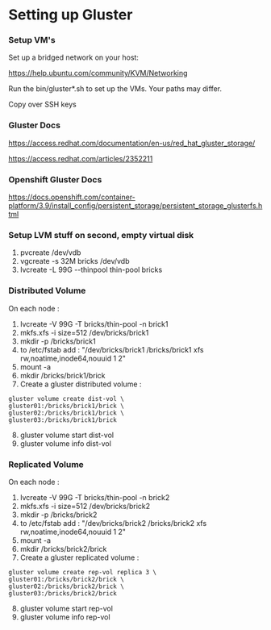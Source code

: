 # Setting up Gluster

### Setup VM's

Set up a bridged network on your host:

https://help.ubuntu.com/community/KVM/Networking

Run the bin/gluster*.sh to set up the VMs. Your paths may differ.

Copy over SSH keys


### Gluster Docs

https://access.redhat.com/documentation/en-us/red_hat_gluster_storage/

https://access.redhat.com/articles/2352211

### Openshift Gluster Docs

https://docs.openshift.com/container-platform/3.9/install_config/persistent_storage/persistent_storage_glusterfs.html


### Setup LVM stuff on second, empty virtual disk

1. pvcreate /dev/vdb
2. vgcreate -s 32M bricks /dev/vdb
3. lvcreate -L 99G --thinpool thin-pool bricks

### Distributed Volume 

On each node : 

1. lvcreate -V 99G -T bricks/thin-pool -n brick1
2. mkfs.xfs -i size=512 /dev/bricks/brick1
3. mkdir -p /bricks/brick1
4. to /etc/fstab add : "/dev/bricks/brick1  /bricks/brick1    xfs   rw,noatime,inode64,nouuid   1   2"
5. mount -a
6. mkdir /bricks/brick1/brick
7. Create a gluster distributed volume :
```
gluster volume create dist-vol \
gluster01:/bricks/brick1/brick \
gluster02:/bricks/brick1/brick \
gluster03:/bricks/brick1/brick
```
8. gluster volume start dist-vol
9. gluster volume info dist-vol

### Replicated Volume 

On each node : 

1. lvcreate -V 99G -T bricks/thin-pool -n brick2
2. mkfs.xfs -i size=512 /dev/bricks/brick2
3. mkdir -p /bricks/brick2
4. to /etc/fstab add : "/dev/bricks/brick2  /bricks/brick2    xfs   rw,noatime,inode64,nouuid   1   2"
5. mount -a
6. mkdir /bricks/brick2/brick
7. Create a gluster replicated volume :
```
gluster volume create rep-vol replica 3 \
gluster01:/bricks/brick2/brick \
gluster02:/bricks/brick2/brick \
gluster03:/bricks/brick2/brick
```
8. gluster volume start rep-vol
9. gluster volume info rep-vol 

